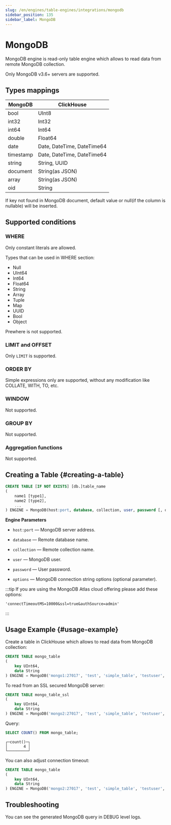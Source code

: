 ```yaml
---
slug: /en/engines/table-engines/integrations/mongodb
sidebar_position: 135
sidebar_label: MongoDB
---
```


# MongoDB

MongoDB engine is read-only table engine which allows to read data from remote MongoDB collection.

Only MongoDB v3.6+ servers are supported.

## Types mappings

| MongoDB   | ClickHouse                 |
|-----------|----------------------------|
| bool      | UInt8                      |
| int32     | Int32                      |
| int64     | Int64                      |
| double    | Float64                    |
| date      | Date, DateTime, DateTime64 |
| timestamp | Date, DateTime, DateTime64 |
| string    | String, UUID               |
| document  | String(as JSON)            |
| array     | String(as JSON)            |
| oid       | String                     |

If key not found in MongoDB document, default value or null(if the column is nullable) will be inserted.

## Supported conditions
### WHERE
Only constant literals are allowed.

Types that can be used in WHERE section:
 * Null
 * UInt64
 * Int64
 * Float64
 * String
 * Array
 * Tuple
 * Map
 * UUID
 * Bool
 * Object

Prewhere is not supported.

### LIMIT and OFFSET
Only `LIMIT` is supported.

### ORDER BY
Simple expressions only are supported, without any modification like COLLATE, WITH, TO, etc.

### WINDOW
Not supported.

### GROUP BY
Not supported.

### Aggregation functions
Not supported.


## Creating a Table {#creating-a-table}

``` sql
CREATE TABLE [IF NOT EXISTS] [db.]table_name
(
    name1 [type1],
    name2 [type2],
    ...
) ENGINE = MongoDB(host:port, database, collection, user, password [, options]);
```

**Engine Parameters**

- `host:port` — MongoDB server address.

- `database` — Remote database name.

- `collection` — Remote collection name.

- `user` — MongoDB user.

- `password` — User password.

- `options` — MongoDB connection string options (optional parameter).

:::tip
If you are using the MongoDB Atlas cloud offering please add these options:

```
'connectTimeoutMS=10000&ssl=true&authSource=admin'
```

:::

## Usage Example {#usage-example}

Create a table in ClickHouse which allows to read data from MongoDB collection:

``` sql
CREATE TABLE mongo_table
(
    key UInt64,
    data String
) ENGINE = MongoDB('mongo1:27017', 'test', 'simple_table', 'testuser', 'clickhouse');
```

To read from an SSL secured MongoDB server:

``` sql
CREATE TABLE mongo_table_ssl
(
    key UInt64,
    data String
) ENGINE = MongoDB('mongo2:27017', 'test', 'simple_table', 'testuser', 'clickhouse', 'ssl=true');
```

Query:

``` sql
SELECT COUNT() FROM mongo_table;
```

``` text
┌─count()─┐
│       4 │
└─────────┘
```

You can also adjust connection timeout:

``` sql
CREATE TABLE mongo_table
(
    key UInt64,
    data String
) ENGINE = MongoDB('mongo2:27017', 'test', 'simple_table', 'testuser', 'clickhouse', 'connectTimeoutMS=100000');
```

## Troubleshooting
You can see the generated MongoDB query in DEBUG level logs.
